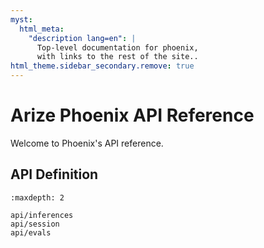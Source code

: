```yaml
---
myst:
  html_meta:
    "description lang=en": |
      Top-level documentation for phoenix, 
      with links to the rest of the site..
html_theme.sidebar_secondary.remove: true
---
```


# Arize Phoenix API Reference

Welcome to Phoenix's API reference.

## API Definition

```{toctree}
:maxdepth: 2

api/inferences
api/session
api/evals
```
